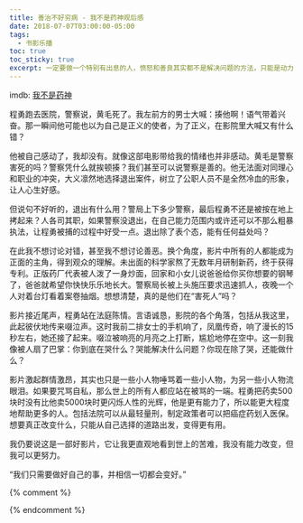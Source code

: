 ```yaml
---
title: 善治不好穷病 - 我不是药神观后感
date: 2018-07-07T03:00:00-05:00
tags:
  - 书影乐播
toc: true
toc_sticky: true
excerpt: 一定要做一个特别有出息的人，愤怒和善良其实都不是解决问题的方法，只能是动力。
---
```


imdb: [我不是药神](https://www.imdb.com/title/tt7362036/)

程勇跑去医院，警察说，黄毛死了。我左前方的男士大喊：揍他啊！语气带着兴奋。那一瞬间他可能也以为自己是正义的使者，为了正义，在影院里大喊又有什么错？

他被自己感动了，我却没有。就像这部电影带给我的情绪也并非感动。黄毛是警察害死的吗？警察凭什么就挨顿揍？我们甚至可以说警察是善的。他无法面对同理心和职业的冲突，大义凛然地选择退出案件，树立了公职人员不是全然冷血的形象，让人心生好感。

但说句不好听的，退出有什么用？警局上下多少警察，最后程勇不还是被按在地上拷起来？人各司其职，如果警察没退出，在自己能力范围内或许还可以不那么粗暴执法，让程勇被捕的过程中好受一点。退出除了表个态，能有任何益处吗？

在此我不想讨论对错，甚至我不想讨论善恶。换个角度，影片中所有的人都能成为正面的主角，得到观众的理解。未出面的科学家熬了无数年月研制新药，终于获得专利。正版药厂代表被人泼了一身炒面，回家和小女儿说爸爸给你买你想要的钢琴了，爸爸就希望你快快乐乐地长大。警察局长被上头施压要求迅速抓人，夜晚一个人对着台灯看着案卷抽烟。想想清楚，真的是他们在“害死人”吗？

影片接近尾声，程勇站在法庭陈情。言语诚恳，影院的各个角落，包括从我这里，此起彼伏地传来啜泣声。这时我前二排女士的手机响了，凤凰传奇，响了漫长的15秒左右，她还接了起来。啜泣被响亮的月亮之上打断，尴尬地停在空中。这一刻我像被人扇了巴掌：你到底在哭什么？哭能解决什么问题？你现在除了哭，还能做什么？

影片激起群情激昂，其实也只是一些小人物唾骂着一些小人物，为另一些小人物流眼泪。如果要咒骂自私，那么世上的所有人都应站在被骂的一端。程勇把药卖500块时没有比他卖5000块时更闪烁人性的光辉，他是更有能力了，所以能更大程度地帮助更多的人。包括法院可以从最轻量刑，制定政策者可以把癌症药划入医保。想要真正改变什么，只能从自己选择的道路出发，变得更有用。

我仍要说这是一部好影片，它让我更直观地看到世上的苦难，我没有能力改变，但我可以更努力。

“我们只需要做好自己的事，并相信一切都会变好。”

{% comment %}


{% endcomment %}
